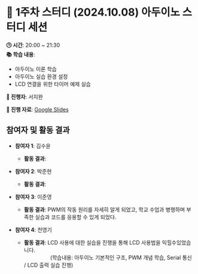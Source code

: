 # 📑 1주차 스터디 (2024.10.08) 아두이노 스터디 세션

**🕒 시간**: 20:00 ~ 21:30  
**📚 학습 내용**:  
- 아두이노 이론 학습  
- 아두이노 실습 환경 설정  
- LCD 연결을 위한 타이머 예제 실습  

**👤 진행자**: 서지완

**🔗 진행 자료**: [Google Slides](https://docs.google.com/presentation/d/1BS22aGU90ziqRXMrquRfnd2iDhrrVvfs4ujPUDwPXck/edit#slide=id.g30776e6607a_0_27)

## 참여자 및 활동 결과

- **참여자 1**: 김수윤  
  - **활동 결과**: 

- **참여자 2**: 박준현  
  - **활동 결과**: 

- **참여자 3**: 이준영  
  - **활동 결과**: PWM의 작동 원리를 자세히 알게 되었고, 학교 수업과 병행하며 부족한 실습과 코드를 응용할 수 있게 되었다.  

- **참여자 4**: 천영기  
  - **활동 결과**: LCD 사용에 대한 실습을 진행을 통해 LCD 사용법을 익힐수있었습니다.  
     (학습내용: 아두이노 기본적인 구조, PWM 개념 학습, Serial 통신 / LCD 출력 실습 진행)
